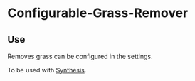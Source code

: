 # Configurable-Grass-Remover

## Use

Removes grass can be configured in the settings.

To be used with [Synthesis](https://github.com/Mutagen-Modding/Synthesis/wiki).
